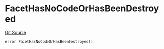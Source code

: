 # FacetHasNoCodeOrHasBeenDestroyed
[Git Source](https://github.com/thrackle-io/forte-rules-engine/blob/6da66dae531fe9b9e3ff74f1c472024c95ff4417/src/protocol/economic/ruleProcessor/RuleProcessorDiamond.sol)


```solidity
error FacetHasNoCodeOrHasBeenDestroyed();
```

